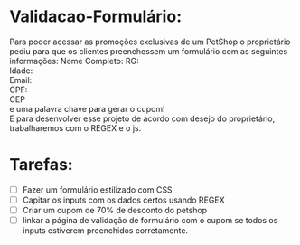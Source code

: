 # Validacao-Formulário:
<p> Para poder acessar as promoções exclusivas de um PetShop o proprietário pediu para que os clientes preenchessem um formulário 
 com as seguintes informações:
 Nome Completo:
 RG: <br> 
 Idade:  <br> 
 Email: <br> 
 CPF: <br> 
 CEP <br> 
 e uma palavra chave para gerar o cupom!<br>
 E para desenvolver esse projeto de acordo com desejo do proprietário, trabalharemos com o REGEX e o js.
 
 </p>

# Tarefas:
- [ ] Fazer um formulário estilizado com CSS
- [ ] Capitar os inputs com os dados certos usando REGEX
- [ ] Criar um cupom de 70% de desconto do petshop
- [ ] linkar a página de validação de formulário com o cupom se todos os inputs estiverem preenchidos corretamente.